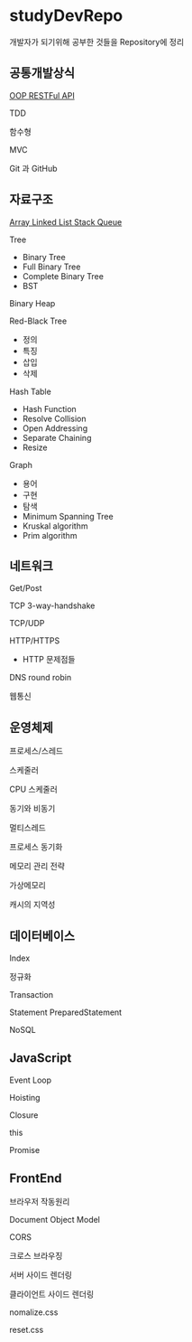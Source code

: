 # studyDevRepo

개발자가 되기위해 공부한 것들을 Repository에 정리

## 공통개발상식

<a href="https://github.com/jhlee225/studyDevRepo/blob/master/Common/OOP.md">
OOP
</a>

<a href="https://github.com/jhlee225/studyDevRepo/blob/master/Common/RESTFulAPI.md">
RESTFul API
</a>

TDD

함수형

MVC

Git 과 GitHub

## 자료구조

<a href="https://github.com/jhlee225/studyDevRepo/blob/master/DataStructure/ArrayLinkedList.md">
Array Linked List
</a>

<a href="https://github.com/jhlee225/studyDevRepo/blob/master/DataStructure/StackQueue.md">
Stack Queue
</a>

Tree

- Binary Tree
- Full Binary Tree
- Complete Binary Tree
- BST

Binary Heap

Red-Black Tree

- 정의
- 특징
- 삽입
- 삭제

Hash Table

- Hash Function
- Resolve Collision
- Open Addressing
- Separate Chaining
- Resize

Graph

- 용어
- 구현
- 탐색
- Minimum Spanning Tree
- Kruskal algorithm
- Prim algorithm

## 네트워크

Get/Post

TCP 3-way-handshake

TCP/UDP

HTTP/HTTPS

- HTTP 문제점들

DNS round robin

웹통신

## 운영체제

프로세스/스레드

스케줄러

CPU 스케줄러

동기와 비동기

멀티스레드

프로세스 동기화

메모리 관리 전략

가상메모리

캐시의 지역성

## 데이터베이스

Index

정규화

Transaction

Statement PreparedStatement

NoSQL

## JavaScript

Event Loop

Hoisting

Closure

this

Promise

## FrontEnd

브라우저 작동원리

Document Object Model

CORS

크로스 브라우징

서버 사이드 렌더링

클라이언트 사이드 렌더링

nomalize.css

reset.css
